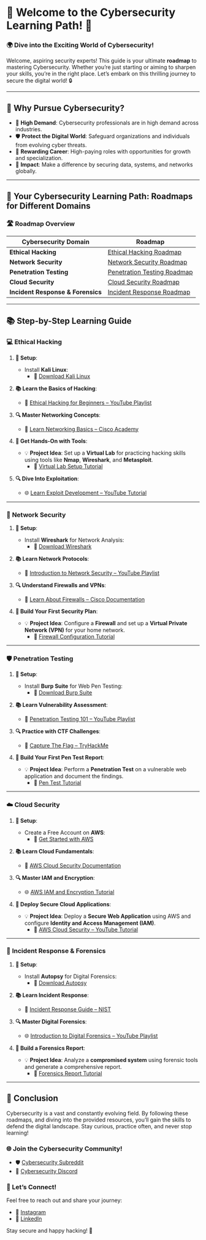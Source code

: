 # 🔐 Welcome to the **Cybersecurity Learning Path**! 🚨

### 🌍 Dive into the **Exciting World of Cybersecurity**!

Welcome, aspiring security experts! This guide is your ultimate **roadmap** to mastering Cybersecurity. Whether you’re just starting or aiming to sharpen your skills, you’re in the right place. Let’s embark on this thrilling journey to secure the digital world! 🔒

---

## 🌟 Why Pursue Cybersecurity?

- 🔑 **High Demand**: Cybersecurity professionals are in high demand across industries.
- 🛡️ **Protect the Digital World**: Safeguard organizations and individuals from evolving cyber threats.
- 💼 **Rewarding Career**: High-paying roles with opportunities for growth and specialization.
- 🚀 **Impact**: Make a difference by securing data, systems, and networks globally.

---

## 📅 Your Cybersecurity Learning Path: Roadmaps for Different Domains

### 🛣️ Roadmap Overview

| **Cybersecurity Domain**         | **Roadmap**                              |
|----------------------------------|------------------------------------------|
| **Ethical Hacking**              | [Ethical Hacking Roadmap](Ethical-Hacking-Roadmap.md) |
| **Network Security**             | [Network Security Roadmap](Network-Security-Roadmap.md) |
| **Penetration Testing**          | [Penetration Testing Roadmap](Penetration-Testing-Roadmap.md) |
| **Cloud Security**               | [Cloud Security Roadmap](Cloud-Security-Roadmap.md) |
| **Incident Response & Forensics**| [Incident Response Roadmap](Incident-Response-Roadmap.md) |

---

## 📚 Step-by-Step Learning Guide

### 💻 **Ethical Hacking**

1. **🔧 Setup**:
   - Install **Kali Linux**: 
     - 🔗 [Download Kali Linux](https://www.kali.org/get-kali/)

2. **📚 Learn the Basics of Hacking**:
   - 🎥 [Ethical Hacking for Beginners – YouTube Playlist](https://www.youtube.com/playlist?list=PLBf0hzazHTGPYtKC5_7d-EA7Z234bgBMi)

3. **🔍 Master Networking Concepts**:
   - 📘 [Learn Networking Basics – Cisco Academy](https://www.netacad.com/courses/networking)

4. **🚀 Get Hands-On with Tools**:
   - 💡 **Project Idea**: Set up a **Virtual Lab** for practicing hacking skills using tools like **Nmap**, **Wireshark**, and **Metasploit**.
     - 🎥 [Virtual Lab Setup Tutorial](https://www.youtube.com/watch?v=kCGiL31Fndo)

5. **🔍 Dive Into Exploitation**:
   - 🌐 [Learn Exploit Development – YouTube Tutorial](https://www.youtube.com/watch?v=8U1A_0FZm3E)

---

### 🔐 **Network Security**

1. **🔧 Setup**:
   - Install **Wireshark** for Network Analysis: 
     - 🔗 [Download Wireshark](https://www.wireshark.org/download.html)

2. **📚 Learn Network Protocols**:
   - 🎥 [Introduction to Network Security – YouTube Playlist](https://www.youtube.com/playlist?list=PL4CNFPUkzGfWUXc11KJyt1ZrJYd0_QdPw)

3. **🔍 Understand Firewalls and VPNs**:
   - 📘 [Learn About Firewalls – Cisco Documentation](https://www.cisco.com/c/en/us/products/security/firewalls/what-is-a-firewall.html)

4. **🚀 Build Your First Security Plan**:
   - 💡 **Project Idea**: Configure a **Firewall** and set up a **Virtual Private Network (VPN)** for your home network.
     - 🎥 [Firewall Configuration Tutorial](https://www.youtube.com/watch?v=XdvXoiB-dDM)

---

### 🛡️ **Penetration Testing**

1. **🔧 Setup**:
   - Install **Burp Suite** for Web Pen Testing: 
     - 🔗 [Download Burp Suite](https://portswigger.net/burp)

2. **📚 Learn Vulnerability Assessment**:
   - 🎥 [Penetration Testing 101 – YouTube Playlist](https://www.youtube.com/playlist?list=PL4CNFPUkzGfWUXc11KJyt1ZrJYd0_QdPw)

3. **🔍 Practice with CTF Challenges**:
   - 📘 [Capture The Flag – TryHackMe](https://tryhackme.com/)

4. **🚀 Build Your First Pen Test Report**:
   - 💡 **Project Idea**: Perform a **Penetration Test** on a vulnerable web application and document the findings.
     - 🎥 [Pen Test Tutorial](https://www.youtube.com/watch?v=xiw0cGM2cVg)

---

### ☁️ **Cloud Security**

1. **🔧 Setup**:
   - Create a Free Account on **AWS**:
     - 🔗 [Get Started with AWS](https://aws.amazon.com/free)

2. **📚 Learn Cloud Fundamentals**:
   - 📘 [AWS Cloud Security Documentation](https://aws.amazon.com/security/)

3. **🔍 Master IAM and Encryption**:
   - 🌐 [AWS IAM and Encryption Tutorial](https://www.youtube.com/watch?v=WZNQjrVXvs4)

4. **🚀 Deploy Secure Cloud Applications**:
   - 💡 **Project Idea**: Deploy a **Secure Web Application** using AWS and configure **Identity and Access Management (IAM)**.
     - 🎥 [AWS Cloud Security – YouTube Tutorial](https://www.youtube.com/watch?v=rfscVS0vtbw)

---

### 🔎 **Incident Response & Forensics**

1. **🔧 Setup**:
   - Install **Autopsy** for Digital Forensics: 
     - 🔗 [Download Autopsy](https://www.sleuthkit.org/autopsy/)

2. **📚 Learn Incident Response**:
   - 📘 [Incident Response Guide – NIST](https://nvlpubs.nist.gov/nistpubs/SpecialPublications/NIST.SP.800-61r2.pdf)

3. **🔍 Master Digital Forensics**:
   - 🌐 [Introduction to Digital Forensics – YouTube Playlist](https://www.youtube.com/playlist?list=PL_Xd7HJG3cfLaAtZ_n5qYzF2bwHReWGGo)

4. **🚀 Build a Forensics Report**:
   - 💡 **Project Idea**: Analyze a **compromised system** using forensic tools and generate a comprehensive report.
     - 🎥 [Forensics Report Tutorial](https://www.youtube.com/watch?v=5bqakzp8Mzk)

---

## 🎉 Conclusion

Cybersecurity is a vast and constantly evolving field. By following these roadmaps, and diving into the provided resources, you’ll gain the skills to defend the digital landscape. Stay curious, practice often, and never stop learning!

### 🌐 Join the Cybersecurity Community!
- 🛡️ [Cybersecurity Subreddit](https://www.reddit.com/r/cybersecurity/)
- 💬 [Cybersecurity Discord](https://discord.com/invite/cybersecurity)

### 💬 Let’s Connect!
Feel free to reach out and share your journey:
- 📸 [Instagram](https://www.instagram.com/yourusername)
- 🔗 [LinkedIn](https://www.linkedin.com/in/yourusername)

Stay secure and happy hacking! 🎉